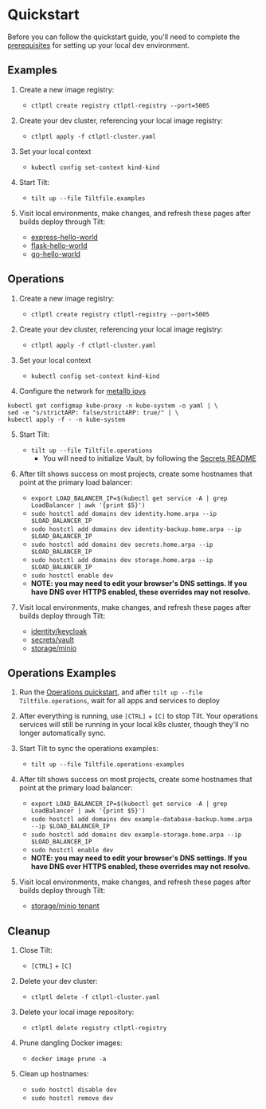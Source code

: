 
# Quickstart

Before you can follow the quickstart guide, you'll need to complete the [prerequisites](./PREREQUISITES.md) for setting up your local dev environment.


## Examples

1. Create a new image registry:
    - `ctlptl create registry ctlptl-registry --port=5005`

2. Create your dev cluster, referencing your local image registry:
    - `ctlptl apply -f ctlptl-cluster.yaml`

3. Set your local context
    - `kubectl config set-context kind-kind`

4. Start Tilt:
    - `tilt up --file Tiltfile.examples`

5. Visit local environments, make changes, and refresh these pages after builds deploy through Tilt:
    - [express-hello-world](http://localhost:3000/)
    - [flask-hello-world](http://localhost:3001/)
    - [go-hello-world](http://localhost:3002/)


## Operations

1. Create a new image registry:
    - `ctlptl create registry ctlptl-registry --port=5005`

2. Create your dev cluster, referencing your local image registry:
    - `ctlptl apply -f ctlptl-cluster.yaml`

3. Set your local context
    - `kubectl config set-context kind-kind`

4. Configure the network for [metallb ipvs](https://metallb.org/installation/)
```
kubectl get configmap kube-proxy -n kube-system -o yaml | \
sed -e "s/strictARP: false/strictARP: true/" | \
kubectl apply -f - -n kube-system
```

5. Start Tilt:
    - `tilt up --file Tiltfile.operations`
        - You will need to initialize Vault, by following the [Secrets README](../operations/secrets/README.md)

6. After tilt shows success on most projects, create some hostnames that point at the primary load balancer:
    - `export LOAD_BALANCER_IP=$(kubectl get service -A | grep LoadBalancer | awk '{print $5}')`
    - `sudo hostctl add domains dev identity.home.arpa --ip $LOAD_BALANCER_IP`
    - `sudo hostctl add domains dev identity-backup.home.arpa --ip $LOAD_BALANCER_IP`
    - `sudo hostctl add domains dev secrets.home.arpa --ip $LOAD_BALANCER_IP`
    - `sudo hostctl add domains dev storage.home.arpa --ip $LOAD_BALANCER_IP`
    - `sudo hostctl enable dev`
    - **NOTE: you may need to edit your browser's DNS settings. If you have DNS over HTTPS enabled, these overrides may not resolve.**

6. Visit local environments, make changes, and refresh these pages after builds deploy through Tilt:
    - [identity/keycloak](https://identity.home.arpa/)
    - [secrets/vault](https://secrets.home.arpa/)
    - [storage/minio](https://storage.home.arpa/)

## Operations Examples

1. Run the [Operations quickstart](#Operations), and after `tilt up --file Tiltfile.operations`, wait for all apps and services to deploy

2. After everything is running, use `[CTRL]` + `[C]` to stop Tilt. Your operations services will still be running in your local k8s cluster, though they'll no longer automatically sync.

3. Start Tilt to sync the operations examples:
    - `tilt up --file Tiltfile.operations-examples`

4. After tilt shows success on most projects, create some hostnames that point at the primary load balancer:
    - `export LOAD_BALANCER_IP=$(kubectl get service -A | grep LoadBalancer | awk '{print $5}')`
    - `sudo hostctl add domains dev example-database-backup.home.arpa --ip $LOAD_BALANCER_IP`
    - `sudo hostctl add domains dev example-storage.home.arpa --ip $LOAD_BALANCER_IP`
    - `sudo hostctl enable dev`
    - **NOTE: you may need to edit your browser's DNS settings. If you have DNS over HTTPS enabled, these overrides may not resolve.**

5. Visit local environments, make changes, and refresh these pages after builds deploy through Tilt:
    - [storage/minio tenant](https://example-storage.home.arpa/)


## Cleanup

1. Close Tilt:
    - `[CTRL]` + `[C]`

2. Delete your dev cluster:
    - `ctlptl delete -f ctlptl-cluster.yaml`

3. Delete your local image repository:
    - `ctlptl delete registry ctlptl-registry`

4. Prune dangling Docker images:
    - `docker image prune -a`

5. Clean up hostnames:
    - `sudo hostctl disable dev`
    - `sudo hostctl remove dev`